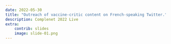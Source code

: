 ```yaml
---
date: 2022-05-30
title: "Outreach of vaccine-critic content on French-speaking Twitter."
description: Complenet 2022 Live
extra:
    contrib: slides
    image: slide-01.png
---
```


